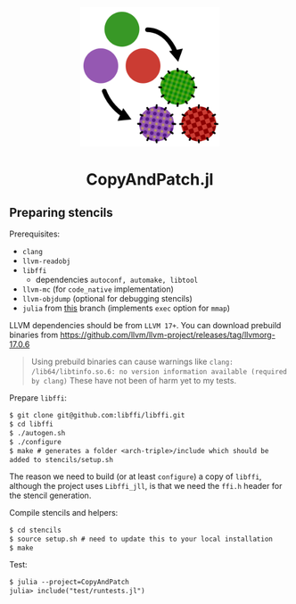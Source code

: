 <p align="center">
<img width="250px" src="./logo/logo.png" alt="CopyAndPatch.jl" />
</p>
<h1 align="center">
CopyAndPatch.jl
</h1>


## Preparing stencils

Prerequisites:
- `clang`
- `llvm-readobj`
- `libffi`
    - dependencies `autoconf, automake, libtool`
- `llvm-mc` (for `code_native` implementation)
- `llvm-objdump` (optional for debugging stencils)
- `julia` from [this](https://github.com/fatteneder/julia/tree/fa/prot_exec) branch (implements `exec` option for `mmap`)

LLVM dependencies should be from `LLVM 17+`.
You can download prebuild binaries from https://github.com/llvm/llvm-project/releases/tag/llvmorg-17.0.6

> Using prebuild binaries can cause warnings like `clang: /lib64/libtinfo.so.6: no version information available (required by clang)`
> These have not been of harm yet to my tests.

Prepare `libffi`:
```
$ git clone git@github.com:libffi/libffi.git
$ cd libffi
$ ./autogen.sh
$ ./configure
$ make # generates a folder <arch-triple>/include which should be added to stencils/setup.sh
```
The reason we need to build (or at least `configure`) a copy of `libffi`, although
the project uses `Libffi_jll`, is that we need the `ffi.h` header for the stencil generation.

Compile stencils and helpers:
```
$ cd stencils
$ source setup.sh # need to update this to your local installation
$ make
```

Test:
```
$ julia --project=CopyAndPatch
julia> include("test/runtests.jl")
```
